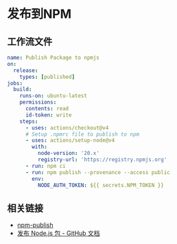 # 发布到NPM

## 工作流文件

```yaml [.github/workflows/publish-npm.yml]
name: Publish Package to npmjs
on:
  release:
    types: [published]
jobs:
  build:
    runs-on: ubuntu-latest
    permissions:
      contents: read
      id-token: write
    steps:
      - uses: actions/checkout@v4
      # Setup .npmrc file to publish to npm
      - uses: actions/setup-node@v4
        with:
          node-version: '20.x'
          registry-url: 'https://registry.npmjs.org'
      - run: npm ci
      - run: npm publish --provenance --access public
        env:
          NODE_AUTH_TOKEN: ${{ secrets.NPM_TOKEN }}
```

## 相关链接

- [npm-publish](https://docs.npmjs.com/cli/v9/commands/npm-publish)
- [发布 Node.js 包 - GitHub 文档](https://docs.github.com/zh/actions/tutorials/publish-packages/publish-nodejs-packages#publishing-packages-to-the-npm-registry)
